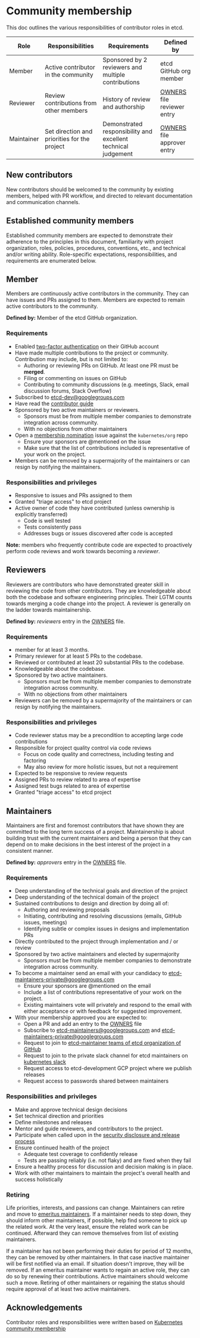 # Community membership

This doc outlines the various responsibilities of contributor roles in etcd. 

| Role       | Responsibilities                             | Requirements                                                  | Defined by                    |
|------------|----------------------------------------------|---------------------------------------------------------------|-------------------------------|
| Member     | Active contributor in the community          | Sponsored by 2 reviewers and multiple contributions           | etcd GitHub org member        |
| Reviewer   | Review contributions from other members      | History of review and authorship                              | [OWNERS] file reviewer entry  |
| Maintainer | Set direction and priorities for the project | Demonstrated responsibility and excellent technical judgement | [OWNERS] file approver entry  |

## New contributors

New contributors should be welcomed to the community by existing members,
helped with PR workflow, and directed to relevant documentation and
communication channels.

## Established community members

Established community members are expected to demonstrate their adherence to the
principles in this document, familiarity with project organization, roles,
policies, procedures, conventions, etc., and technical and/or writing ability.
Role-specific expectations, responsibilities, and requirements are enumerated
below.

## Member

Members are continuously active contributors in the community.  They can have
issues and PRs assigned to them. Members are expected to remain active 
contributors to the community.

**Defined by:** Member of the etcd GitHub organization.

### Requirements

- Enabled [two-factor authentication] on their GitHub account
- Have made multiple contributions to the project or community.  Contribution may include, but is not limited to:
    - Authoring or reviewing PRs on GitHub. At least one PR must be **merged**.
    - Filing or commenting on issues on GitHub
    - Contributing to community discussions (e.g. meetings, Slack, email discussion
      forums, Stack Overflow)
- Subscribed to [etcd-dev@googlegroups.com](https://groups.google.com/g/etcd-dev)
- Have read the [contributor guide]
- Sponsored by two active maintainers or reviewers.
    - Sponsors must be from multiple member companies to demonstrate integration across community.
    - With no objections from other maintainers
- Open a [membership nomination] issue against the `kubernetes/org` repo
    - Ensure your sponsors are @mentioned on the issue
    - Make sure that the list of contributions included is representative of your work on the project.
- Members can be removed by a supermajority of the maintainers or can resign by notifying
  the maintainers.

### Responsibilities and privileges

- Responsive to issues and PRs assigned to them
- Granted "triage access" to etcd project
- Active owner of code they have contributed (unless ownership is explicitly transferred)
    - Code is well tested
    - Tests consistently pass
    - Addresses bugs or issues discovered after code is accepted

**Note:** members who frequently contribute code are expected to proactively
perform code reviews and work towards becoming a *reviewer*.

## Reviewers

Reviewers are contributors who have demonstrated greater skill in
reviewing the code from other contributors. They are knowledgeable about both 
the codebase and software engineering principles. Their LGTM counts towards
merging a code change into the project. A reviewer is generally on the ladder towards
maintainership. 

**Defined by:** *reviewers* entry in the [OWNERS] file.

### Requirements

- member for at least 3 months.
- Primary reviewer for at least 5 PRs to the codebase.
- Reviewed or contributed at least 20 substantial PRs to the codebase.
- Knowledgeable about the codebase.
- Sponsored by two active maintainers.
    - Sponsors must be from multiple member companies to demonstrate integration across community.
    - With no objections from other maintainers
- Reviewers can be removed by a supermajority of the maintainers or can resign by notifying
  the maintainers.

### Responsibilities and privileges

- Code reviewer status may be a precondition to accepting large code contributions
- Responsible for project quality control via code reviews
    - Focus on code quality and correctness, including testing and factoring
    - May also review for more holistic issues, but not a requirement
- Expected to be responsive to review requests
- Assigned PRs to review related to area of expertise
- Assigned test bugs related to area of expertise
- Granted "triage access" to etcd project

## Maintainers

Maintainers are first and foremost contributors that have shown they
are committed to the long term success of a project. Maintainership is about building
trust with the current maintainers and being a person that they can
depend on to make decisions in the best interest of the project in a consistent manner.

**Defined by:** *approvers* entry in the [OWNERS] file.

### Requirements

- Deep understanding of the technical goals and direction of the project
- Deep understanding of the technical domain of the project
- Sustained contributions to design and direction by doing all of:
    - Authoring and reviewing proposals
    - Initiating, contributing and resolving discussions (emails, GitHub issues, meetings)
    - Identifying subtle or complex issues in designs and implementation PRs
- Directly contributed to the project through implementation and / or review
- Sponsored by two active maintainers and elected by supermajority
    - Sponsors must be from multiple member companies to demonstrate integration across community.
- To become a maintainer send an email with your candidacy to etcd-maintainers-private@googlegroups.com
    - Ensure your sponsors are @mentioned on the email
    - Include a list of contributions representative of your work on the project.
    - Existing maintainers vote will privately and respond to the email with either acceptance or with feedback for suggested improvement.
- With your membership approved you are expected to:
  - Open a PR and add an entry to the [OWNERS] file
  - Subscribe to etcd-maintainers@googlegroups.com and etcd-maintainers-private@googlegroups.com
  - Request to join to [etcd-maintainer teams of etcd organization of GitHub](https://github.com/orgs/etcd-io/teams/maintainers-etcd)
  - Request to join to the private slack channel for etcd maintainers on [kubernetes slack](http://slack.kubernetes.io/)
  - Request access to etcd-development GCP project where we publish releases
  - Request access to passwords shared between maintainers

### Responsibilities and privileges

- Make and approve technical design decisions
- Set technical direction and priorities
- Define milestones and releases
- Mentor and guide reviewers, and contributors to the project.
- Participate when called upon in the [security disclosure and release process]
- Ensure continued health of the project
    - Adequate test coverage to confidently release
    - Tests are passing reliably (i.e. not flaky) and are fixed when they fail
- Ensure a healthy process for discussion and decision making is in place.
- Work with other maintainers to maintain the project's overall health and success holistically

### Retiring

Life priorities, interests, and passions can change. Maintainers can retire and
move to [emeritus maintainers]. If a maintainer needs to step down, they should
inform other maintainers, if possible, help find someone to pick up the related
work. At the very least, ensure the related work can be continued. Afterward
they can remove themselves from list of existing maintainers.

If a maintainer has not been performing their duties for period of 12 months,
they can be removed by other maintainers. In that case inactive maintainer will
be first notified via an email. If situation doesn't improve, they will be
removed. If an emeritus maintainer wants to regain an active role, they can do
so by renewing their contributions. Active maintainers should welcome such a move.
Retiring of other maintainers or regaining the status should require approval
of at least two active maintainers.

## Acknowledgements

Contributor roles and responsibilities were written based on [Kubernetes community membership]

[OWNERS]: /OWNERS
[contributor guide]: /CONTRIBUTING.md
[membership nomination]: https://github.com/kubernetes/org/issues/new?assignees=&labels=area%2Fgithub-membership&projects=&template=membership.yml&title=REQUEST%3A+New+membership+for+%3Cyour-GH-handle%3E
[Kubernetes community membership]: https://github.com/kubernetes/community/blob/master/community-membership.md
[emeritus maintainers]: /README.md#etcd-emeritus-maintainers
[security disclosure and release process]: /security/README.md
[two-factor authentication]: https://docs.github.com/en/authentication/securing-your-account-with-two-factor-authentication-2fa/about-two-factor-authentication
